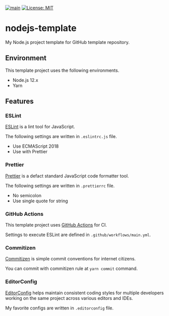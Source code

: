 [![main](https://github.com/reireias/nodejs-template/actions/workflows/main.yml/badge.svg)](https://github.com/reireias/nodejs-template/actions/workflows/main.yml) [![License: MIT](https://img.shields.io/badge/License-MIT-yellow.svg)](https://opensource.org/licenses/MIT)

# nodejs-template
My Node.js project template for GitHub template repository.

## Environment

This template project uses the following environments.

- Node.js 12.x
- Yarn

## Features

### ESLint
[ESLint](https://eslint.org/) is a lint tool for JavaScript.

The following settings are written in `.eslintrc.js` file.

- Use ECMAScript 2018
- Use with Prettier

### Prettier
[Prettier](https://prettier.io/) is a defact standard JavaScript code formatter tool.

The following settings are written in `.prettierrc` file.

- No semicolon
- Use single quote for string

### GitHub Actions
This template project uses [GitHub Actions](https://help.github.com/en/actions) for CI.

Settings to execute ESLint are defined in `.github/workflows/main.yml`.

### Commitizen
[Commitizen](http://commitizen.github.io/cz-cli/) is simple commit conventions for internet citizens.

You can commit with commitizen rule at `yarn commit` command.

### EditorConfig
[EditorConfig](https://editorconfig.org/) helps maintain consistent coding styles for multiple developers working on the same project across various editors and IDEs.

My favorite configs are written in `.editorconfig` file.
